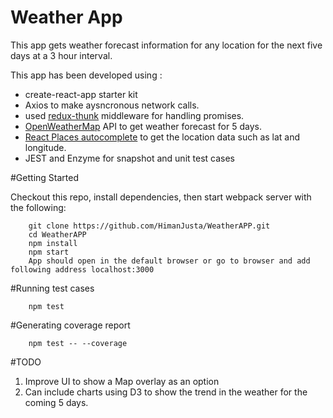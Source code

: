 # Weather App
This app gets weather forecast information for any location for the next five days at a 3 hour interval.

This app has been developed using :

* create-react-app starter kit
* Axios to make aysncronous network calls.
* used [redux-thunk](https://github.com/reduxjs/redux-thunk) middleware for handling promises.
* [OpenWeatherMap](http://openweathermap.org) API to get weather forecast for 5 days.
* [React Places autocomplete](https://github.com/hibiken/react-places-autocomplete) to get the location data such as lat and longitude.
* JEST and Enzyme for snapshot and unit test cases

#Getting Started

Checkout this repo, install dependencies, then start webpack server with the following:

```
	git clone https://github.com/HimanJusta/WeatherAPP.git
	cd WeatherAPP
	npm install
	npm start
	App should open in the default browser or go to browser and add following address localhost:3000
```

#Running test cases

```
	npm test
```

#Generating coverage report

```
	npm test -- --coverage
```

#TODO

1. Improve UI to show a Map overlay as an option
2. Can include charts using D3 to show the trend in the weather for the coming 5 days.
